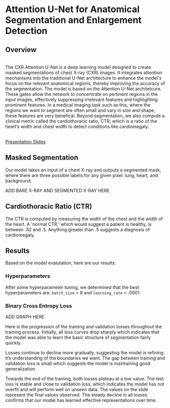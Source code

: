 # Attention U-Net for Anatomical Segmentation and Enlargement Detection

## Overview 
<br> The CXR Attention U-Net is a deep learning model designed to create masked segmentations of chest X-ray (CXR) images. It integrates attention mechanisms into the traditional U-Net architecture to enhance the model's focus on the relevant anatomical regions, thereby improving the accuracy of the segmentation. The model is based on the Attention U-Net architetcure. These gates allow the network to concentrate on pertinent regions in the input images, effectively suppressing irrelevant features and highlighting prominent features. In a medical imaging task such as this, where the regions we want to segment are often small and vary in size and shape, these features are very benefical. Beyond segmentation, we also compute a clinical metric called the cardiothoracic ratio, CTR, which is a ratio of the heart’s width and chest width to detect conditions like cardiomegaly. 

<br> [Presentation Slides](https://docs.google.com/presentation/d/1lrFUmw1toBuzCr4wEwi2cEgJF9aRI2ZorvTLPGRc6zQ/edit?usp=sharing)

## Masked Segmentation 
Our model takes an input of a chest X-ray and outputs a segmented mask, where there are three possible labels for any given pixel: lung, heart, and background. 

ADD BARE X-RAY AND SEGMENTED X-RAY HERE

## Cardiothoracic Ratio (CTR)
The CTR is computed by measuring the width of the chest and the width of the heart. A 'normal CTR,' which would suggest a patient is healthy, is between .42 and .5. Anything greater than .5 suggests a diagnosis of cardiomegaly. 

## Results 
Based on the model evalutation, here are our results:
### Hyperparameters
After some hyperparameter tuning, we determined that the best hyperparameters are: `batch_size` = 8 and `learning_rate` = .0001.
### Binary Cross Entropy Loss
ADD GRAPH HERE

Here is the progression of the training and validation losses throughout the training process. Initially, all loss curves drop sharply which indicates that the model was able to learn the basic structure of segmentation fairly quickly.

Losses continue to decline more gradually, suggesting the model is refining it’s understanding of the boundaries we want. The gap between training and validation loss is small which suggests the model is maintaining good generalization. 

Towards the end of the training, both losses plateau at a low value. The test loss is stable and close to validation loss, which indicates the model has not overfit and will perform well on unseen data. The values on the slide represent the final values observed. The steady decline in all losses confirms that our model has learned effective representations over time.

